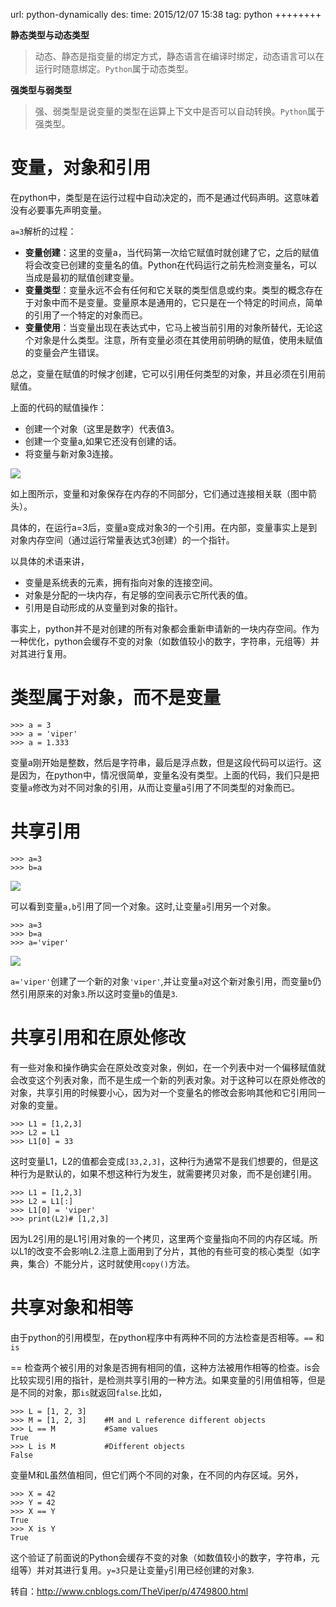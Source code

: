 url: python-dynamically
des: 
time: 2015/12/07 15:38
tag: python
++++++++

**静态类型与动态类型**

> 动态、静态是指变量的绑定方式，静态语言在编译时绑定，动态语言可以在运行时随意绑定。`Python`属于动态类型。

**强类型与弱类型**

> 强、弱类型是说变量的类型在运算上下文中是否可以自动转换。`Python`属于强类型。

# 变量，对象和引用

在python中，类型是在运行过程中自动决定的，而不是通过代码声明。这意味着没有必要事先声明变量。

`a=3`解析的过程：

- **变量创建**：这里的变量a，当代码第一次给它赋值时就创建了它，之后的赋值将会改变已创建的变量名的值。Python在代码运行之前先检测变量名，可以当成是最初的赋值创建变量。
- **变量类型**：变量永远不会有任何和它关联的类型信息或约束。类型的概念存在于对象中而不是变量。变量原本是通用的，它只是在一个特定的时间点，简单的引用了一个特定的对象而已。
- **变量使用**：当变量出现在表达式中，它马上被当前引用的对象所替代，无论这个对象是什么类型。注意，所有变量必须在其使用前明确的赋值，使用未赋值的变量会产生错误。

总之，变量在赋值的时候才创建，它可以引用任何类型的对象，并且必须在引用前赋值。

上面的代码的赋值操作：

- 创建一个对象（这里是数字）代表值3。
- 创建一个变量a,如果它还没有创建的话。
- 将变量与新对象3连接。

![](/uploads/python-dynamically-1.png)

如上图所示，变量和对象保存在内存的不同部分，它们通过连接相关联（图中箭头）。

具体的，在运行a=3后，变量a变成对象3的一个引用。在内部，变量事实上是到对象内存空间（通过运行常量表达式3创建）的一个指针。

以具体的术语来讲，

- 变量是系统表的元素，拥有指向对象的连接空间。
- 对象是分配的一块内存，有足够的空间表示它所代表的值。
- 引用是自动形成的从变量到对象的指针。

事实上，python并不是对创建的所有对象都会重新申请新的一块内存空间。作为一种优化，python会缓存不变的对象（如数值较小的数字，字符串，元组等）并对其进行复用。

# 类型属于对象，而不是变量
```
>>> a = 3
>>> a = 'viper'
>>> a = 1.333
```
变量a刚开始是整数，然后是字符串，最后是浮点数，但是这段代码可以运行。这是因为，在python中，情况很简单，变量名没有类型。上面的代码，我们只是把变量`a`修改为对不同对象的引用，从而让变量a引用了不同类型的对象而已。

# 共享引用
```
>>> a=3
>>> b=a
```

![](/uploads/python-dynamically-2.png)

可以看到变量`a,b`引用了同一个对象。这时,让变量`a`引用另一个对象。
```
>>> a=3
>>> b=a
>>> a='viper'
```

![](/uploads/python-dynamically-3.png)

`a='viper'`创建了一个新的对象`'viper'`,并让变量`a`对这个新对象引用，而变量`b`仍然引用原来的对象`3`.所以这时变量`b`的值是`3`.

# 共享引用和在原处修改

有一些对象和操作确实会在原处改变对象，例如，在一个列表中对一个偏移赋值就会改变这个列表对象，而不是生成一个新的列表对象。对于这种可以在原处修改的对象，共享引用的时候要小心，因为对一个变量名的修改会影响其他和它引用同一对象的变量。
```
>>> L1 = [1,2,3]
>>> L2 = L1
>>> L1[0] = 33
```
这时变量L1，L2的值都会变成`[33,2,3]`，这种行为通常不是我们想要的，但是这种行为是默认的，如果不想这种行为发生，就需要拷贝对象，而不是创建引用。
```
>>> L1 = [1,2,3]
>>> L2 = L1[:]
>>> L1[0] = 'viper'
>>> print(L2)# [1,2,3]
```
因为L2引用的是L1引用对象的一个拷贝，这里两个变量指向不同的内存区域。所以L1的改变不会影响L2.注意上面用到了分片，其他的有些可变的核心类型（如字典，集合）不能分片，这时就使用`copy()`方法。

# 共享对象和相等

由于python的引用模型，在python程序中有两种不同的方法检查是否相等。`==` 和 `is`

== 检查两个被引用的对象是否拥有相同的值，这种方法被用作相等的检查。is会比较实现引用的指针，是检测共享引用的一种方法。如果变量的引用值相等，但是是不同的对象，那`is`就返回`false`.比如，
```
>>> L = [1, 2, 3]
>>> M = [1, 2, 3]    #M and L reference different objects
>>> L == M           #Same values
True
>>> L is M           #Different objects
False
```
变量M和L虽然值相同，但它们两个不同的对象，在不同的内存区域。另外，
```
>>> X = 42
>>> Y = 42
>>> X == Y
True
>>> X is Y
True
```
这个验证了前面说的Python会缓存不变的对象（如数值较小的数字，字符串，元组等）并对其进行复用。`y=3`只是让变量`y`引用已经创建的对象`3`.

转自：http://www.cnblogs.com/TheViper/p/4749800.html